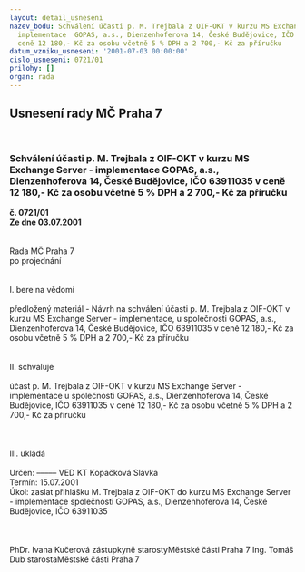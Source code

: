 ```yaml
---
layout: detail_usneseni
nazev_bodu: Schválení účasti p. M. Trejbala z OIF-OKT v kurzu MS Exchange Server -
  implementace  GOPAS, a.s., Dienzenhoferova 14, České Budějovice, IČO 63911035 v
  ceně 12 180,- Kč za osobu včetně 5 % DPH a 2 700,- Kč za příručku
datum_vzniku_usneseni: '2001-07-03 00:00:00'
cislo_usneseni: 0721/01
prilohy: []
organ: rada
---
```

<div id="ucUsn_pList" class="usn">
	<span><h2>Usnesení rady MČ Praha 7 </h2>
<br></span><div class="standBody">
<span><h3>Schválení účasti p. M. Trejbala z OIF-OKT v kurzu MS Exchange Server - implementace  GOPAS, a.s., Dienzenhoferova 14, České Budějovice, IČO 63911035 v ceně 12 180,- Kč za osobu včetně 5 % DPH a 2 700,- Kč za příručku</h3></span><div class="center">
		<strong>č. 0721/01</strong><br>
	</div>
<div class="center">
		<strong>Ze dne 03.07.2001</strong><br><br>
	</div>
<br>Rada MČ Praha 7<br>po projednání<br><br><br>I.	bere na vědomí<br><br> předložený materiál - Návrh na schválení účasti p. M. Trejbala z OIF-OKT v kurzu MS Exchange Server - implementace, u společnosti GOPAS, a.s., Dienzenhoferova 14, České Budějovice, IČO 63911035 v ceně 12 180,- Kč za osobu včetně 5 % DPH a 2 700,- Kč za příručku<br><br><br>II.	schvaluje <br><br>účast p. M. Trejbala z OIF-OKT v kurzu MS Exchange Server - implementace u společnosti GOPAS, a.s., Dienzenhoferova 14, České Budějovice, IČO 63911035 v ceně 12 180,- Kč za osobu včetně 5 % DPH a 2 700,- Kč za příručku<br><br><br><br>III.	ukládá <br><br> Určen:	–––––	VED KT Kopačková Slávka<br>Termín: 15.07.2001<br>Úkol:	zaslat přihlášku M. Trejbala z OIF-OKT do kurzu MS Exchange Server - implementace  společnosti GOPAS, a.s., Dienzenhoferova 14, České Budějovice, IČO 63911035 <br> <br><br> 	<br>PhDr. Ivana Kučerová zástupkyně starostyMěstské části Praha 7	Ing. Tomáš Dub starostaMěstské části Praha 7<br>	<br><br>
</div>
</div>
